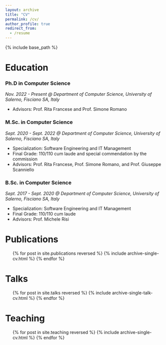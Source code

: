 ```yaml
---
layout: archive
title: "CV"
permalink: /cv/
author_profile: true
redirect_from:
  - /resume
---
```


{% include base_path %}

Education
======
### Ph.D in Computer Science
_Nov. 2022 - Present @ Department of Computer Science, University of Salerno, Fisciano SA, Italy_
* Advisors: Prof. Rita Francese and Prof. Simone Romano

### M.Sc. in Computer Science
_Sept. 2020 - Sept. 2022 @ Department of Computer Science, University of Salerno, Fisciano SA, Italy_
* Specialization: Software Engineering and IT Management
* Final Grade: 110/110 cum laude and special commendation by the commission
* Advisors: Prof. Rita Francese, Prof. Simone Romano, and Prof. Giuseppe Scanniello

### B.Sc. in Computer Science
_Sept. 2017 - Sept. 2020 @ Department of Computer Science, University of Salerno, Fisciano SA, Italy_
* Specialization: Software Engineering and IT Management
* Final Grade: 110/110 cum laude
* Advisors: Prof. Michele Risi

Publications
======
  <ul>{% for post in site.publications reversed %}
    {% include archive-single-cv.html %}
  {% endfor %}</ul>
  
Talks
======
  <ul>{% for post in site.talks reversed %}
    {% include archive-single-talk-cv.html  %}
  {% endfor %}</ul>
  
Teaching
======
  <ul>{% for post in site.teaching reversed %}
    {% include archive-single-cv.html %}
  {% endfor %}</ul>

